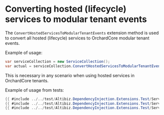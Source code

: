 # Converting hosted (lifecycle) services to modular tenant events

The `ConvertHostedServicesToModularTenantEvents` extension method is used to
convert all hosted (lifecycle) services to OrchardCore modular tenant events.

Example of usage:

```cs
var serviceCollection = new ServiceCollection();
var actual = serviceCollection.ConvertHostedServicesToModularTenantEvents();
```

This is necessary in any scenario when using hosted services in OrchardCore
tenants.

Example of usage from tests:

<!-- markdownlint-disable MD013 -->

```cs
{{ #include ../../test/Altibiz.DependencyInjection.Extensions.Test/ServiceCollectionExtensionsTest.cs:1:7 }}
{{ #include ../../test/Altibiz.DependencyInjection.Extensions.Test/ServiceCollectionExtensionsTest.cs:151:243 }}
{{ #include ../../test/Altibiz.DependencyInjection.Extensions.Test/ServiceCollectionExtensionsTest.cs:244: }}
```

<!-- markdownlint-enable MD013 -->
